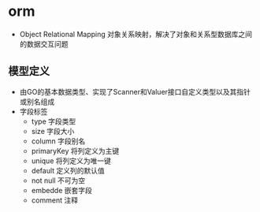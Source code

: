 # orm
- Object Relational Mapping 对象关系映射，解决了对象和关系型数据库之间的数据交互问题

## 模型定义
- 由GO的基本数据类型、实现了Scanner和Valuer接口自定义类型以及其指针或别名组成
- 字段标签
  - type    字段类型
  - size    字段大小
  - column  字段别名
  - primaryKey  将列定义为主键
  - unique  将列定义为唯一键
  - default 定义列的默认值
  - not null    不可为空
  - embedde 嵌套字段
  - comment 注释